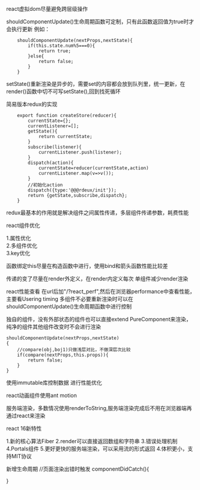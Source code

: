 react虚拟dom尽量避免跨层级操作

shouldComponentUpdate()生命周期函数可定制，只有此函数返回值为true时才会执行更新
例如：
```
    shouldComponentUpdate(nextProps,nextState){
        if(this.state.num%5===0){
            return true;
        }else{
            return false;
        }
    }
```

setState()重新渲染是异步的，需要set的内容都会放到队列里，统一更新，在render()函数中切不可写setState(),回到找死循环

简易版本redux的实现
```
    export function createStore(reducer){
        currentState={};
        currentListener=[];
        getState(){
            return currentState;
        }
        subscribe(listener){
            currentListener.push(listener);
        }
        dispatch(action){
            currentState=reducer(currentState,action)
            currentListener.map(v=>v());
        }
        //初始化action
        dispatch({type:'@@@rdeux/init'});
        return {getState,subscribe,dispatch};
    }
```

redux最基本的作用就是解决组件之间属性传递，多层组件传递参数，耗费性能

react组件优化

1.属性优化</br>
2.多组件优化</br>
3.key优化

函数绑定this尽量在构造函数中进行，使用bind和箭头函数性能比较差

传递的变了尽量在render外定义，在render内定义每次
单组件减少render渲染

react性能查看
在url后加"/?react_perf",然后在浏览器performance中查看性能，主要看Usering timing
多组件不必要重新渲染时可以在shouldComponentUpdate()生命周期函数中进行控制

独自的组件，没有外部状态的组件也可以直接extend PureComponent来渲染，纯净的组件其他组件改变时不会进行渲染
```
shouldComponentUpdate(nextProps,nextState)
{
    //compare(obj,boj1)只做浅层对比，不做深层次比较
    if(compare(nextProps,this.props)){
        return false;
    }
}
```
使用immutable库控制数据 进行性能优化

react动画组件使用ant motion

服务端渲染，多数情况使用renderToString,服务端渲染完成后不用在浏览器端再通过react来渲染


react 16新特性

1.新的核心算法Fiber
2.render可以直接返回数组和字符串
3.错误处理机制
4.Portals组件
5.更好更快的服务端渲染，可以采用流的形式返回
4.体积更小，支持MIT协议

新增生命周期
//页面渲染出错时触发
componentDidCatch(){
    
}